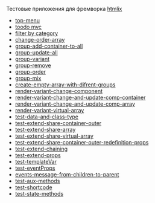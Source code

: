 
Тестовые приложения для фремворка <a href="https://github.com/SergeyOvechkin/htmlix">htmlix</a>


* <a href="https://sergeyovechkin.github.io/tests/top-menu/index.html">top-menu</a>	
* <a href="https://sergeyovechkin.github.io/tests/todo/index.html">toodo mvc</a>
* <a href="https://sergeyovechkin.github.io/tests/get-difrent-filds/index.html">filter by category</a>
* <a href="https://sergeyovechkin.github.io/tests/change-order-array/index.html">change-order-array</a>
* <a href="https://sergeyovechkin.github.io/tests/group-add-container-to-all/index.html">group-add-container-to-all</a>
* <a href="https://sergeyovechkin.github.io/tests/group-update-all/index.html">group-update-all</a>
* <a href="https://sergeyovechkin.github.io/tests/group-variant/index.html">group-variant</a>
* <a href="https://sergeyovechkin.github.io/tests/group-remove/index.html">group-remove</a>
* <a href="https://sergeyovechkin.github.io/tests/group-order/index.html">group-order</a>
* <a href="https://sergeyovechkin.github.io/tests/group-mix/index.html">group-mix</a>
* <a href="https://sergeyovechkin.github.io/tests/create-empty-array-with-difrent-groups/index.html">create-empty-array-with-difrent-groups</a>
* <a href="https://sergeyovechkin.github.io/tests/render-variant-change-component/index.html">render-variant-change-component</a>
* <a href="https://sergeyovechkin.github.io/tests/render-variant-change-and-update-comp-cont/index.html">render-variant-change-and-update-comp-container</a>
* <a href="https://sergeyovechkin.github.io/tests/render-variant-change-and-update-comp-arr/index.html">render-variant-change-and-update-comp-array</a>
* <a href="https://sergeyovechkin.github.io/tests/render-variant-virtual-array/index.html">render-variant-virtual-array</a>
* <a href="https://sergeyovechkin.github.io/tests/test-data-and-class-type/index.html">test-data-and-class-type</a>
* <a href="https://sergeyovechkin.github.io/tests/test-extend-share-container-outer/index.html">test-extend-share-container-outer</a>
* <a href="https://sergeyovechkin.github.io/tests/test-extend-share-array/index.html">test-extend-share-array</a>
* <a href="https://sergeyovechkin.github.io/tests/test-extend-share-virtual-array/index.html">test-extend-share-virtual-array</a>
* <a href="https://sergeyovechkin.github.io/tests/test-extend-share-container-outer-redefinition-props/index.html">test-extend-share-container-outer-redefinition-props</a>
* <a href="https://sergeyovechkin.github.io/tests/test-extend-chaining/index.html">test-extend-chaining</a>
* <a href="https://sergeyovechkin.github.io/tests/test-extend-props/index.html">test-extend-props</a>
* <a href="https://sergeyovechkin.github.io/tests/test-templateVar/index.html">test-templateVar</a>
* <a href="https://sergeyovechkin.github.io/tests/test-eventProps/index.html">test-eventProps</a>
* <a href="https://sergeyovechkin.github.io/tests/events-message-from-children-to-parent/index.html">events-message-from-children-to-parent</a>
* <a href="https://sergeyovechkin.github.io/tests/test-aux-methods/index.html">test-aux-methods</a>
* <a href="https://sergeyovechkin.github.io/tests/test-shortcode/index.html">test-shortcode</a>
* <a href="https://sergeyovechkin.github.io/tests/test-state-methods/index.html">test-state-methods</a>